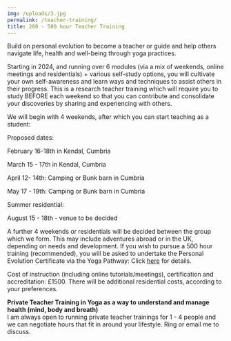 ```yaml
---
img: /uploads/3.jpg
permalink: /teacher-training/
title: 200 - 500 hour Teacher Training
---
```

B﻿uild on personal evolution to become a teacher or guide and help others navigate life, health and well-being through yoga practices. 

S﻿tarting in 2024, and running over 6 modules (via a mix of weekends, online meetings and residentials) + various self-study options, you will cultivate your own self-awareness and learn ways and techniques to assist others in their progress. This is a research teacher training which will require you to study BEFORE each weekend so that you can contribute and consolidate your discoveries by sharing and experiencing with others. 

W﻿e will begin with 4 weekends, after which you can start teaching as a student: 

P﻿roposed dates:

F﻿ebruary 16-18th in Kendal, Cumbria

M﻿arch 15 - 17th in Kendal, Cumbria

A﻿pril 12- 14th: Camping or Bunk barn in Cumbria

M﻿ay 17 - 19th: Camping or Bunk barn in Cumbria

Summer residential:

A﻿ugust 15 - 18th - venue to be decided

A﻿ further 4 weekends or residentials will be decided between the group which we form. This may include adventures abroad or in the UK, depending on needs and development. If you wish to pursue a 500 hour training (recommended), you will be asked to undertake the Personal Evolution Certificate via the Yoga Pathway: Click [here](https://www.dropbox.com/scl/fi/yxn4cvkmrm4chqw6iq4v1/Personal-Evolution-Certificate-Yoga.pdf?rlkey=5x8zy1zofxroxqw2g043t6iid&dl=0) for details.

C﻿ost of instruction (including online tutorials/meetings), certification and accreditation: £1500. There will be additional residential costs, according to your preferences. 

**Private Teacher Training in Yoga as a way to understand and manage health (mind, body and breath)**\
I am always open to running private teacher trainings for 1 - 4 people and we can negotiate hours that fit in around your lifestyle. Ring or email me to discuss.